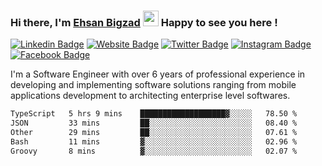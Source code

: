 ### Hi there, I'm <a href="https://ehsanbigzad.com" target="_blank">Ehsan Bigzad</a> <img src="https://media.giphy.com/media/hvRJCLFzcasrR4ia7z/giphy.gif" width="25px" height="25px"> Happy to see you here !

[![Linkedin Badge](https://img.shields.io/badge/-LinkedIn-0e76a8?style=flat-square&logo=Linkedin&logoColor=white)](https://linkedin.com/in/EhsanBigzad)
[![Website Badge](https://img.shields.io/badge/Website-3b5998?style=flat-square&logo=google-chrome&logoColor=white)](https://ehsanbigzad.com)
[![Twitter Badge](https://img.shields.io/badge/-Twitter-00acee?style=flat-square&logo=Twitter&logoColor=white)](https://twitter.com/EhsanBigzad)
[![Instagram Badge](https://img.shields.io/badge/-Instagram-e4405f?style=flat-square&logo=Instagram&logoColor=white)](https://instagram.com/ehsanbigzad/)
[![Facebook Badge](https://img.shields.io/badge/-Facebook-0088cc?style=flat-square&logo=Facebook&logoColor=white)](https://facebook.com/EhsanBigzad7)

I'm a Software Engineer with over 6 years of professional experience
in developing and implementing software solutions ranging from mobile applications development to architecting enterprise level softwares.

<!--START_SECTION:waka-->

```txt
TypeScript   5 hrs 9 mins    ███████████████████▓░░░░░   78.50 %
JSON         33 mins         ██░░░░░░░░░░░░░░░░░░░░░░░   08.40 %
Other        29 mins         ██░░░░░░░░░░░░░░░░░░░░░░░   07.61 %
Bash         11 mins         ▓░░░░░░░░░░░░░░░░░░░░░░░░   02.96 %
Groovy       8 mins          ▓░░░░░░░░░░░░░░░░░░░░░░░░   02.07 %
```

<!--END_SECTION:waka-->
